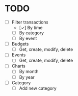 # TODO

- [ ] Filter transactions
   - [✓] By time
   - [ ] By category
   - [ ] By event
- [ ] Budgets
   - [ ] Get, create, modify, delete
- [ ] Events
   - [ ] Get, create, modify, delete
- [ ] Charts
   - [ ] By month
   - [ ] By year
- [ ] Category
   - [ ] Add new category
